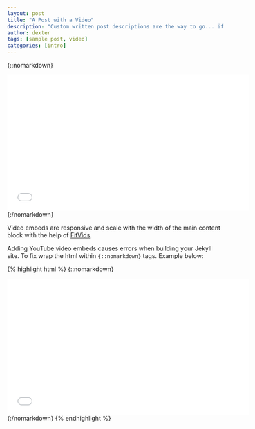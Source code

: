 ```yaml
---
layout: post
title: "A Post with a Video"
description: "Custom written post descriptions are the way to go... if you're not lazy."
author: dexter
tags: [sample post, video]
categories: [intro]
---
```


{::nomarkdown}
<iframe width="560" height="315" src="//www.youtube.com/embed/XV7WW0bDy9c" frameborder="0" allowfullscreen></iframe>
{:/nomarkdown}

Video embeds are responsive and scale with the width of the main content block with the help of [FitVids](http://fitvidsjs.com/).

Adding YouTube video embeds causes errors when building your Jekyll site. To fix wrap the html within `{::nomarkdown}` tags. Example below:

{% highlight html %}
{::nomarkdown}
<iframe width="560" height="315" src="//www.youtube.com/embed/XV7WW0bDy9c" frameborder="0" allowfullscreen></iframe>
{:/nomarkdown}
{% endhighlight %}
